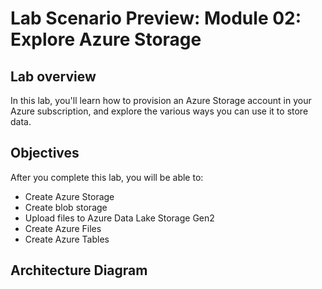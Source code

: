 # Lab Scenario Preview: Module 02: Explore Azure Storage

## Lab overview

In this lab, you'll learn how to provision an Azure Storage account in your Azure subscription, and explore the various ways you can use it to store data.

## Objectives

After you complete this lab, you will be able to:

- Create Azure Storage
- Create blob storage
- Upload files to Azure Data Lake Storage Gen2
- Create Azure Files
- Create Azure Tables

## Architecture Diagram
